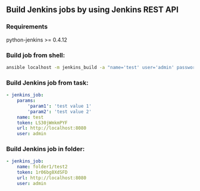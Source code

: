 ## Build Jenkins jobs by using Jenkins REST API

### Requirements

python-jenkins >= 0.4.12

### Build job from shell:

```bash
ansible localhost -m jenkins_build -a "name='test' user='admin' password='admin' url='http://localhost:8080'" -M ./library
```

### Build Jenkins job from task:

```yaml
- jenkins_job:
    params:
        'param1': 'test value 1'
        'param2': 'test value 2'
    name: test
    token: LS30jWmkmPYF
    url: http://localhost:8080
    user: admin
```

### Build Jenkins job in folder:

```yaml
- jenkins_job:
    name: folder1/test2
    token: 1r06bg8XdSFD
    url: http://localhost:8080
    user: admin
```